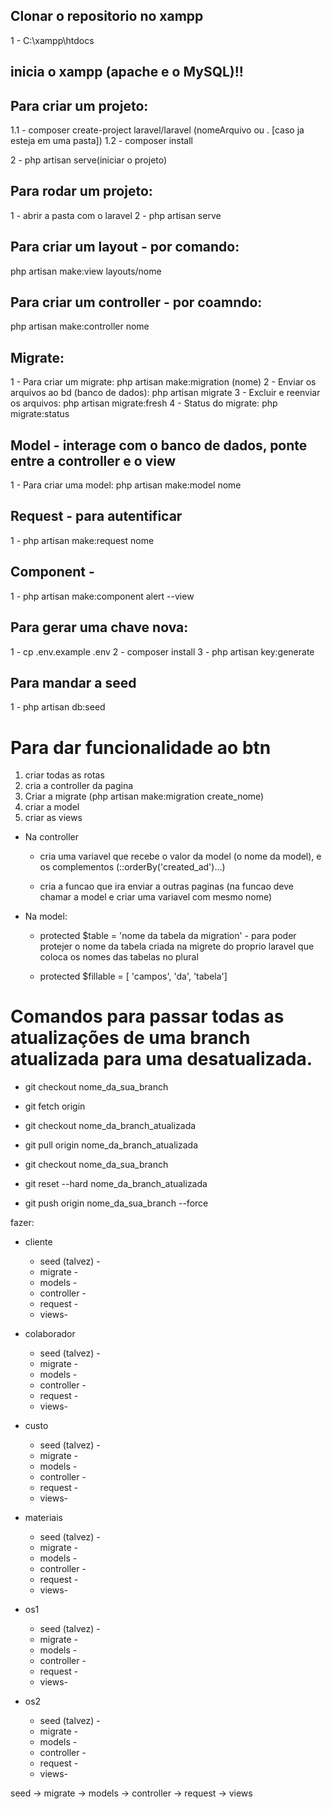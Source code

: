 ## Clonar o repositorio no xampp
  1 - C:\xampp\htdocs

## inicia o xampp (apache e o MySQL)!!

## Para criar um projeto:
  1.1 - composer create-project laravel/laravel (nomeArquivo ou . [caso ja esteja em uma pasta]) 
  1.2 - composer install

  2 -  php artisan serve(iniciar o projeto)

## Para rodar um projeto:
  1 - abrir a pasta com o laravel
  2 - php artisan serve

## Para criar um layout - por comando:
  php artisan make:view layouts/nome

## Para criar um controller - por coamndo:
  php artisan make:controller nome

## Migrate:
  1 - Para criar um migrate: php artisan make:migration (nome)
  2 - Enviar os arquivos ao bd (banco de dados): php artisan migrate
  3 - Excluir e reenviar os arquivos: php artisan migrate:fresh
  4 - Status do migrate: php migrate:status

## Model - interage com o banco de dados, ponte entre a controller e o view
  1 - Para criar uma model: php artisan make:model nome


## Request - para autentificar
  1 -  php artisan make:request nome

## Component -
  1 - php artisan make:component alert --view

## Para gerar uma chave nova:
 1 - cp .env.example .env
 2 - composer install
 3 - php artisan key:generate

## Para mandar a seed
  1 - php artisan db:seed
  
# Para dar funcionalidade ao btn

  1. criar todas as rotas
  2. cria a controller da pagina
  3. Criar a migrate (php artisan make:migration create_nome)
  4. criar a model
  5. criar as views

  * Na controller
    * cria uma variavel que recebe o valor da model (o nome da model), e os complementos (::orderBy('created_ad')...)

    * cria a funcao que ira enviar a outras paginas (na funcao deve chamar a model e criar uma variavel com mesmo nome)
  
  * Na model:
  
    * protected $table = 'nome da tabela da migration' - para poder protejer o nome da tabela criada na migrete do proprio laravel que coloca os nomes das tabelas no plural

    * protected $fillable = [ 'campos', 'da', 'tabela'] 


# Comandos para passar todas as atualizações de uma branch atualizada para uma desatualizada.

  * git checkout nome_da_sua_branch

  * git fetch origin

  * git checkout nome_da_branch_atualizada

  * git pull origin nome_da_branch_atualizada

  * git checkout nome_da_sua_branch

  * git reset --hard nome_da_branch_atualizada

  * git push origin nome_da_sua_branch --force
  


fazer:

* cliente
  * seed (talvez) - 
  * migrate - 
  * models - 
  * controller - 
  * request - 
  * views- 

* colaborador
  * seed (talvez) - 
  * migrate - 
  * models - 
  * controller - 
  * request - 
  * views- 

* custo
  * seed (talvez) - 
  * migrate - 
  * models - 
  * controller - 
  * request - 
  * views- 

* materiais
  * seed (talvez) - 
  * migrate - 
  * models - 
  * controller - 
  * request - 
  * views- 

* os1
  * seed (talvez) - 
  * migrate - 
  * models - 
  * controller - 
  * request - 
  * views- 

* os2
  * seed (talvez) - 
  * migrate - 
  * models - 
  * controller - 
  * request - 
  * views- 

seed -> migrate -> models -> controller -> request -> views
 